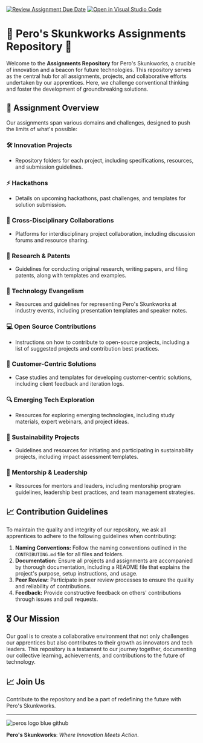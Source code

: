 [![Review Assignment Due Date](https://classroom.github.com/assets/deadline-readme-button-24ddc0f5d75046c5622901739e7c5dd533143b0c8e959d652212380cedb1ea36.svg)](https://classroom.github.com/a/II4XaVbW)
[![Open in Visual Studio Code](https://classroom.github.com/assets/open-in-vscode-718a45dd9cf7e7f842a935f5ebbe5719a5e09af4491e668f4dbf3b35d5cca122.svg)](https://classroom.github.com/online_ide?assignment_repo_id=15121021&assignment_repo_type=AssignmentRepo)
# 🚀 Pero's Skunkworks Assignments Repository 🚀

Welcome to the **Assignments Repository** for Pero's Skunkworks, a crucible of innovation and a beacon for future technologies. This repository serves as the central hub for all assignments, projects, and collaborative efforts undertaken by our apprentices. Here, we challenge conventional thinking and foster the development of groundbreaking solutions.

## 🌟 Assignment Overview

Our assignments span various domains and challenges, designed to push the limits of what's possible:

### 🛠 Innovation Projects
- Repository folders for each project, including specifications, resources, and submission guidelines.

### ⚡ Hackathons
- Details on upcoming hackathons, past challenges, and templates for solution submission.

### 🤝 Cross-Disciplinary Collaborations
- Platforms for interdisciplinary project collaboration, including discussion forums and resource sharing.

### 📝 Research & Patents
- Guidelines for conducting original research, writing papers, and filing patents, along with templates and examples.

### 📢 Technology Evangelism
- Resources and guidelines for representing Pero's Skunkworks at industry events, including presentation templates and speaker notes.

### 💻 Open Source Contributions
- Instructions on how to contribute to open-source projects, including a list of suggested projects and contribution best practices.

### 🎯 Customer-Centric Solutions
- Case studies and templates for developing customer-centric solutions, including client feedback and iteration logs.

### 🔍 Emerging Tech Exploration
- Resources for exploring emerging technologies, including study materials, expert webinars, and project ideas.

### 🌱 Sustainability Projects
- Guidelines and resources for initiating and participating in sustainability projects, including impact assessment templates.

### 👥 Mentorship & Leadership
- Resources for mentors and leaders, including mentorship program guidelines, leadership best practices, and team management strategies.

## 📈 Contribution Guidelines

To maintain the quality and integrity of our repository, we ask all apprentices to adhere to the following guidelines when contributing:

1. **Naming Conventions:** Follow the naming conventions outlined in the `CONTRIBUTING.md` file for all files and folders.
2. **Documentation:** Ensure all projects and assignments are accompanied by thorough documentation, including a README file that explains the project's purpose, setup instructions, and usage.
3. **Peer Review:** Participate in peer review processes to ensure the quality and reliability of contributions.
4. **Feedback:** Provide constructive feedback on others' contributions through issues and pull requests.

## 🎖 Our Mission

Our goal is to create a collaborative environment that not only challenges our apprentices but also contributes to their growth as innovators and tech leaders. This repository is a testament to our journey together, documenting our collective learning, achievements, and contributions to the future of technology.

## 📈 Join Us

Contribute to the repository and be a part of redefining the future with Pero's Skunkworks.

---

![peros logo blue github](https://github.com/Pero-s-Academy/Assignments/assets/126121348/bf57b941-2bdf-4020-9103-eb5454fb6c8e)


**Pero's Skunkworks**: _Where Innovation Meets Action._



